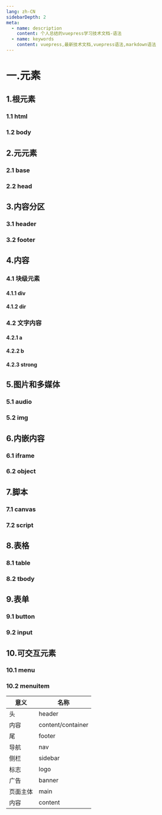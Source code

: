 ```yaml
---
lang: zh-CN
sidebarDepth: 2
meta:
  - name: description
    content: 个人总结的vuepress学习技术文档-语法
  - name: keywords
    content: vuepress,最新技术文档,vuepress语法,markdown语法
---
```


# 一.元素

## 1.根元素

### 1.1 html

### 1.2 body

## 2.元元素

### 2.1 base

### 2.2 head

## 3.内容分区

### 3.1 header

### 3.2 footer

## 4.内容

### 4.1 块级元素

#### 4.1.1 div

#### 4.1.2 dir

### 4.2 文字内容

#### 4.2.1 a

#### 4.2.2 b

#### 4.2.3 strong

## 5.图片和多媒体

### 5.1 audio

### 5.2 img

## 6.内嵌内容

### 6.1 iframe

### 6.2 object

## 7.脚本

### 7.1 canvas

### 7.2 script

## 8.表格

### 8.1 table

### 8.2 tbody

## 9.表单

### 9.1 button

### 9.2 input

## 10.可交互元素

### 10.1 menu

### 10.2 menuitem

| 意义     | 名称              |
| -------- | ----------------- |
| 头       | header            |
| 内容     | content/container |
| 尾       | footer            |
| 导航     | nav               |
| 侧栏     | sidebar           |
| 标志     | logo              |
| 广告     | banner            |
| 页面主体 | main              |
| 内容     | content           |
